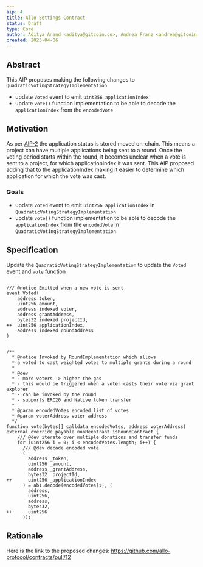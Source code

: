 ```yaml
---
aip: 4
title: Allo Settings Contract
status: Draft
type: Core
author: Aditya Anand <aditya@gitcoin.co>, Andrea Franz <andrea@gitcoin.co>, Jason Romero <jason@gitcoin.co>, Mo Boudra <mo@gitcoin.co>
created: 2023-04-06
---
```


## Abstract

This AIP proposes making the following changes to `QuadraticVotingStrategyImplementation`
- update `Voted` event to emit `uint256 applicationIndex` 
- update `vote()` function implementation to be able to decode the `applicationIndex` from the `encodedVote`

## Motivation

As per [AIP-2](./aip-2.md) the application status is stored moved on-chain. 
This means a project can have multiple applications being sent to a round.
Once the voting period starts within the round, it becomes unclear when a vote is sent to a project, for which applicationIndex it was sent. 
This AIP proposed adding that to the applicationIndex making it easier to determine which application for which the vote was cast.

### Goals

- update `Voted` event to emit `uint256 applicationIndex` in `QuadraticVotingStrategyImplementation`
- update `vote()` function implementation to be able to decode the `applicationIndex` from the `encodedVote` in `QuadraticVotingStrategyImplementation`

## Specification



Update the `QuadraticVotingStrategyImplementation` to update the `Voted` event and `vote` function 

```

/// @notice Emitted when a new vote is sent
event Voted(
    address token,
    uint256 amount,
    address indexed voter,
    address grantAddress,
    bytes32 indexed projectId,
++  uint256 applicationIndex,
    address indexed roundAddress
)


/**
  * @notice Invoked by RoundImplementation which allows
  * a voted to cast weighted votes to multiple grants during a round
  *
  * @dev
  * - more voters -> higher the gas
  * - this would be triggered when a voter casts their vote via grant explorer
  * - can be invoked by the round
  * - supports ERC20 and Native token transfer
  *
  * @param encodedVotes encoded list of votes
  * @param voterAddress voter address
  */
function vote(bytes[] calldata encodedVotes, address voterAddress) external override payable nonReentrant isRoundContract {
    /// @dev iterate over multiple donations and transfer funds
    for (uint256 i = 0; i < encodedVotes.length; i++) {
      /// @dev decode encoded vote
      (
        address _token,
        uint256 _amount,
        address _grantAddress,
        bytes32 _projectId,
++      uint256 _applicationIndex
      ) = abi.decode(encodedVotes[i], (
        address,
        uint256,
        address,
        bytes32,
++      uint256
      ));
```

## Rationale

Here is the link to the proposed changes: https://github.com/allo-protocol/contracts/pull/12